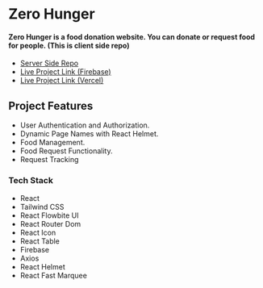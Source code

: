 # Zero Hunger

#### Zero Hunger is a food donation website. You can donate or request food for people. (This is client side repo)

- [Server Side Repo](https://github.com/Porgramming-Hero-web-course/b8a11-server-side-CodeWithRashed)
- [Live Project Link (Firebase)](https://zero-hunger-a4e14.web.app)
- [Live Project Link (Vercel)](https://zero-hunger-client-five.vercel.app)

## Project Features
- User Authentication and Authorization.
- Dynamic Page Names with React Helmet.
- Food Management. 
- Food Request Functionality.
- Request Tracking


### Tech Stack

- React
- Tailwind CSS
- React Flowbite UI
- React Router Dom
- React Icon
- React Table
- Firebase
- Axios
- React Helmet
- React Fast Marquee
